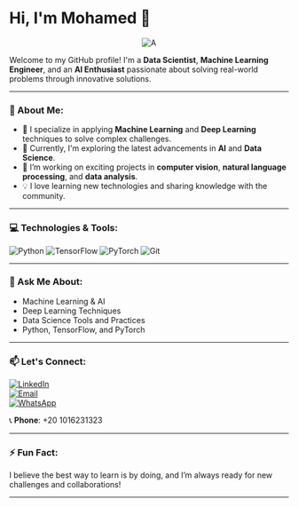 # Hi, I'm Mohamed 👋

<div align="center">
  <img src="https://github.com/user-attachments/assets/42aeb733-a770-49cc-8409-e08e03f682b3" alt="A" />
</div>


Welcome to my GitHub profile! I'm a **Data Scientist**, **Machine Learning Engineer**, and an **AI Enthusiast** passionate about solving real-world problems through innovative solutions.

---

### 🚀 About Me:
- 🧠 I specialize in applying **Machine Learning** and **Deep Learning** techniques to solve complex challenges.
- 🌱 Currently, I'm exploring the latest advancements in **AI** and **Data Science**.
- 🔭 I’m working on exciting projects in **computer vision**, **natural language processing**, and **data analysis**.
- 💡 I love learning new technologies and sharing knowledge with the community.

---

### 💻 Technologies & Tools:
![Python](https://img.shields.io/badge/Python-3776AB?style=for-the-badge&logo=python&logoColor=white)
![TensorFlow](https://img.shields.io/badge/TensorFlow-FF6F00?style=for-the-badge&logo=tensorflow&logoColor=white)
![PyTorch](https://img.shields.io/badge/PyTorch-EE4C2C?style=for-the-badge&logo=pytorch&logoColor=white)
![Git](https://img.shields.io/badge/Git-F05032?style=for-the-badge&logo=git&logoColor=white)

---

### 💬 Ask Me About:
- Machine Learning & AI
- Deep Learning Techniques
- Data Science Tools and Practices
- Python, TensorFlow, and PyTorch

---

### 📫 Let's Connect:

[![LinkedIn](https://img.shields.io/badge/LinkedIn-0077B5?style=for-the-badge&logo=linkedin&logoColor=white)](https://www.linkedin.com/in/mohamed-ahmed-ammar79b10b308)  
[![Email](https://img.shields.io/badge/Email-D14836?style=for-the-badge&logo=gmail&logoColor=white)](mailto:mohumedammar@gmail.com)  
[![WhatsApp](https://img.shields.io/badge/WhatsApp-25D366?style=for-the-badge&logo=whatsapp&logoColor=white)](https://wa.me/201016231323?text=Hello%20Mohamed,%20I%20found%20your%20GitHub%20profile!)  

📞 **Phone**: +20 1016231323



---

### ⚡ Fun Fact:
I believe the best way to learn is by doing, and I’m always ready for new challenges and collaborations!

---


